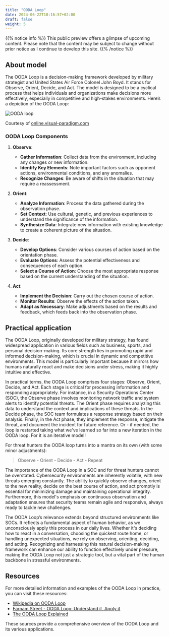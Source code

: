 ```yaml
---
title: "OODA Loop"
date: 2024-06-22T10:16:57+02:00
draft: false
weight: 5
---
```


{{% notice info %}}
This public preview offers a glimpse of upcoming content. Please note that the content may be subject to change without prior notice as I continue to develop this site.
{{% /notice %}}

## About model

The OODA Loop is a decision-making framework developed by military strategist and United States Air Force Colonel John Boyd. It stands for Observe, Orient, Decide, and Act. The model is designed to be a cyclical process that helps individuals and organizations make decisions more effectively, especially in competitive and high-stakes environments. Here’s a depiction of the OODA Loop:

![OODA loop](/images/ooda.png)

Courtesy of [online.visual-paradigm.com](https://online.visual-paradigm.com/knowledge/decision-analysis/what-is-ooda-loop/1000)

### OODA Loop Components

1. **Observe**:
   - **Gather Information**: Collect data from the environment, including any changes or new information.
   - **Identify Key Elements**: Note important factors such as opponent actions, environmental conditions, and any anomalies.
   - **Recognize Changes**: Be aware of shifts in the situation that may require a reassessment.

2. **Orient**:
   - **Analyze Information**: Process the data gathered during the observation phase.
   - **Set Context**: Use cultural, genetic, and previous experiences to understand the significance of the information.
   - **Synthesize Data**: Integrate new information with existing knowledge to create a coherent picture of the situation.

3. **Decide**:
   - **Develop Options**: Consider various courses of action based on the orientation phase.
   - **Evaluate Options**: Assess the potential effectiveness and consequences of each option.
   - **Select a Course of Action**: Choose the most appropriate response based on the current understanding of the situation.

4. **Act**:
   - **Implement the Decision**: Carry out the chosen course of action.
   - **Monitor Results**: Observe the effects of the action taken.
   - **Adapt as Necessary**: Make adjustments based on the results and feedback, which feeds back into the observation phase.

## Practical application

The OODA Loop, originally developed for military strategy, has found widespread application in various fields such as business, sports, and personal decision-making. Its core strength lies in promoting rapid and informed decision-making, which is crucial in dynamic and competitive environments. This model is particularly important because it mirrors how humans naturally react and make decisions under stress, making it highly intuitive and effective.

In practical terms, the OODA Loop comprises four stages: Observe, Orient, Decide, and Act. Each stage is critical for processing information and responding appropriately. For instance, in a Security Operations Center (SOC), the Observe phase involves monitoring network traffic and system alerts to identify potential threats. The Orient phase requires analyzing this data to understand the context and implications of these threats. In the Decide phase, the SOC team formulates a response strategy based on their analysis. Finally, in the Act phase, they implement the response, mitigate the threat, and document the incident for future reference. Or - if needed, the loop is restarted taking what we've learned so far into a new iteration in the OODA loop. For it is an iterative model!

For threat hunters the OODA loop turns into a mantra on its own (with some minor adjustments):

> Observe - Orient - Decide - Act - Repeat

The importance of the OODA Loop in a SOC and for threat hunters cannot be overstated. Cybersecurity environments are inherently volatile, with new threats emerging constantly. The ability to quickly observe changes, orient to the new reality, decide on the best course of action, and act promptly is essential for minimizing damage and maintaining operational integrity. Furthermore, this model's emphasis on continuous observation and adaptation ensures that security teams remain agile and responsive, always ready to tackle new challenges.

The OODA Loop’s relevance extends beyond structured environments like SOCs. It reflects a fundamental aspect of human behavior, as we unconsciously apply this process in our daily lives. Whether it's deciding how to react in a conversation, choosing the quickest route home, or handling unexpected situations, we rely on observing, orienting, deciding, and acting. Recognizing and harnessing this natural decision-making framework can enhance our ability to function effectively under pressure, making the OODA Loop not just a strategic tool, but a vital part of the human backbone in stressful environments.

## Resources

For more detailed information and examples of the OODA Loop in practice, you can visit these resources:
- [Wikipedia on OODA Loop](https://en.wikipedia.org/wiki/OODA_loop)
- [Farnam Street - OODA Loop: Understand it, Apply it](https://fs.blog/ooda-loop/)
- [The OODA Loop Explained](https://www.artofmanliness.com/character/knowledge-of-men/ooda-loop/)

These sources provide a comprehensive overview of the OODA Loop and its various applications.